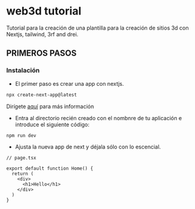 # web3d tutorial
Tutorial para la creación de una plantilla para la creación de sitios 3d con Nextjs, tailwind, 3rf and drei.

## PRIMEROS PASOS

### Instalación

- El primer paso es crear una app con nextjs.

```bash
npx create-next-app@latest
```

Dirígete [aquí](https://nextjs.org/docs/app/getting-started/installation) para más información

- Entra al directorio recién creado con el nombnre de tu aplicación e introduce el siguiente código:

```bash
npm run dev
```

- Ajusta la nueva app de next y déjala sólo con lo escencial.

```tsx
// page.tsx

export default function Home() {
  return (
    <div>
      <h1>Hello</h1>
    </div>
  )
}
```
